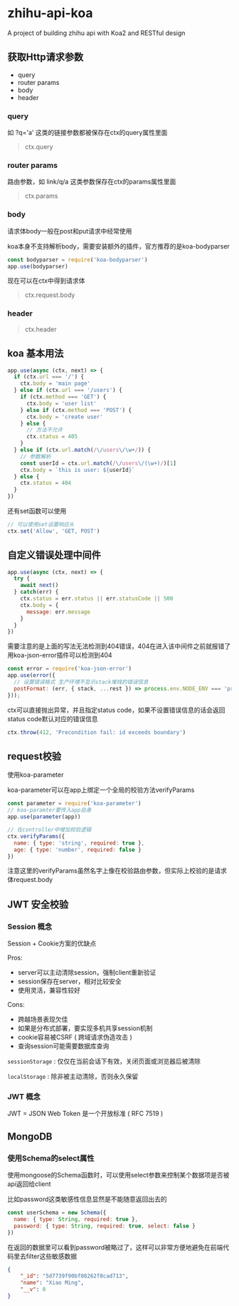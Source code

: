 # zhihu-api-koa

A project of building zhihu api with Koa2 and RESTful design

## 获取Http请求参数

- query
- router params
- body
- header
  
### query

如 ?q='a' 这类的链接参数都被保存在ctx的query属性里面
>ctx.query

### router params

路由参数，如 link/q/a 这类参数保存在ctx的params属性里面
>ctx.params

### body

请求体body一般在post和put请求中经常使用

koa本身不支持解析body，需要安装额外的插件，官方推荐的是koa-bodyparser

```js
const bodyparser = require('koa-bodyparser')
app.use(bodyparser)
```

现在可以在ctx中得到请求体
>ctx.request.body

### header

>ctx.header

## koa 基本用法

```js
app.use(async (ctx, next) => {
  if (ctx.url === '/') {
    ctx.body = 'main page'
  } else if (ctx.url === '/users') {
    if (ctx.method === 'GET') {
      ctx.body = 'user list'
    } else if (ctx.method === 'POST') {
      ctx.body = 'create user'
    } else {
      // 方法不允许
      ctx.status = 405 
    }
  } else if (ctx.url.match(/\/users\/\w+/)) {
    // 参数解析
    const userId = ctx.url.match(/\/users\/(\w+)/)[1]
    ctx.body = `this is user: ${userId}`
  } else {
    ctx.status = 404
  }
})
```

还有set函数可以使用

```js
// 可以使用set设置响应头
ctx.set('Allow', 'GET, POST')
```

## 自定义错误处理中间件

```js
app.use(async (ctx, next) => {
  try {
    await next()
  } catch(err) {
    ctx.status = err.status || err.statusCode || 500
    ctx.body = {
      message: err.message
    }
  }
})
```

需要注意的是上面的写法无法检测到404错误，404在进入该中间件之前就报错了
用koa-json-error插件可以检测到404

```js
const error = require('koa-json-error')
app.use(error({
  // 设置错误格式 生产环境不显示stack堆栈的错误信息
  postFormat: (err, { stack, ...rest }) => process.env.NODE_ENV === 'production' ? rest : { stack, ...rest }
}));
```

ctx可以直接抛出异常，并且指定status code，如果不设置错误信息的话会返回status code默认对应的错误信息

```js
ctx.throw(412, 'Precondition fail: id exceeds boundary')
```

## request校验

使用koa-parameter

koa-parameter可以在app上绑定一个全局的校验方法verifyParams

```js
const parameter = require('koa-parameter')
// koa-paramter要传入app自身
app.use(parameter(app))

// 在controller中增加校验逻辑
ctx.verifyParams({
  name: { type: 'string', required: true },
  age: { type: 'number', required: false }
})
```

注意这里的verifyParams虽然名字上像在校验路由参数，但实际上校验的是请求体request.body

## JWT 安全校验

### Session 概念

Session + Cookie方案的优缺点

Pros:

- server可以主动清除session，强制client重新验证
- session保存在server，相对比较安全
- 使用灵活，兼容性较好
  
Cons:

- 跨越场景表现欠佳
- 如果是分布式部署，要实现多机共享session机制
- cookie容易被CSRF ( 跨域请求伪造攻击 )
- 查询session可能需要数据库查询

`sessionStorage` : 仅仅在当前会话下有效，关闭页面或浏览器后被清除

`localStorage` : 除非被主动清除，否则永久保留

### JWT 概念

JWT = JSON Web Token 是一个开放标准 ( RFC 7519 )

## MongoDB

### 使用Schema的select属性

使用mongoose的Schema函数时，可以使用select参数来控制某个数据项是否被api返回给client

比如password这类敏感性信息显然是不能随意返回出去的

```js
const userSchema = new Schema({
  name: { type: String, required: true },
  password: { type: String, required: true, select: false }
})
```

在返回的数据里可以看到password被略过了，这样可以非常方便地避免在前端代码里去filter这些敏感数据

```json
{
    "_id": "5d7739f90bf08262f8cad713",
    "name": "Xiao Ming",
    "__v": 0
}
```


